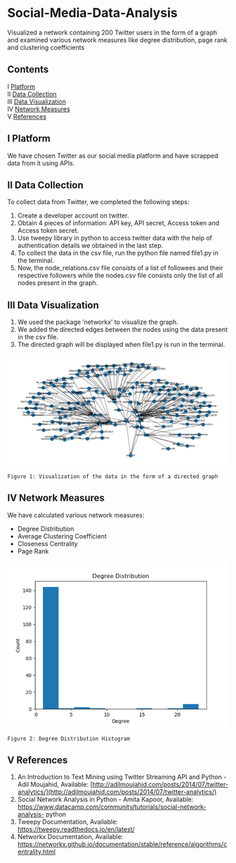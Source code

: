 # Social-Media-Data-Analysis
Visualized a network containing 200 Twitter users in the form of a graph and examined various network measures like degree distribution, page rank and clustering coefficients

## Contents

I [Platform](#i-platform)\
II [Data Collection](#ii-data-collection)\
III [Data Visualization](#iii-data-visualization)\
IV [Network Measures](#iv-network-measures)\
V [References](#v-references)


## I Platform

We have chosen Twitter as our social media platform and have scrapped data from it
using APIs.

## II Data Collection


To collect data from Twitter, we completed the following steps:

1. Create a developer account on twitter.
2. Obtain 4 pieces of information: API key, API secret, Access token and Access token
    secret.
3. Use tweepy library in python to access twitter data with the help of authentication
    details we obtained in the last step.
4. To collect the data in the csv file, run the python file named file1.py in the terminal.
5. Now, the node_relations.csv file consists of a list of followees and their respective
    followers while the nodes.csv file consists only the list of all nodes present in the
    graph.


## III Data Visualization

1. We used the package ’networkx’ to visualize the graph.
2. We added the directed edges between the nodes using the data present in the csv
    file.
3. The directed graph will be displayed when file1.py is run in the terminal.


![fig1](/images/Figure_1.png)
```
Figure 1: Visualization of the data in the form of a directed graph
```

## IV Network Measures

We have calculated various network measures:

* Degree Distribution
* Average Clustering Coefficient
* Closeness Centrality
* Page Rank


![fig1](/images/Figure_2.png)
```
Figure 2: Degree Distribution Histogram
```

## V References

1. An Introduction to Text Mining using Twitter Streaming API and Python - Adil
    Moujahid,
    Available: [http://adilmoujahid.com/posts/2014/07/twitter-analytics/](http://adilmoujahid.com/posts/2014/07/twitter-analytics/)
2. Social Network Analysis in Python - Amita Kapoor,
    Available: https://www.datacamp.com/community/tutorials/social-network-analysis-
    python
3. Tweepy Documentation,
    Available: https://tweepy.readthedocs.io/en/latest/
4. Networkx Documentation,
    Available: https://networkx.github.io/documentation/stable/reference/algorithms/centrality.html


